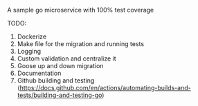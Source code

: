 A sample go microservice with 100% test coverage

TODO:
1. Dockerize
2. Make file for the migration and running tests
3. Logging
4. Custom validation and centralize it
5. Goose up and down migration
6. Documentation
7. Github building and testing (https://docs.github.com/en/actions/automating-builds-and-tests/building-and-testing-go)

